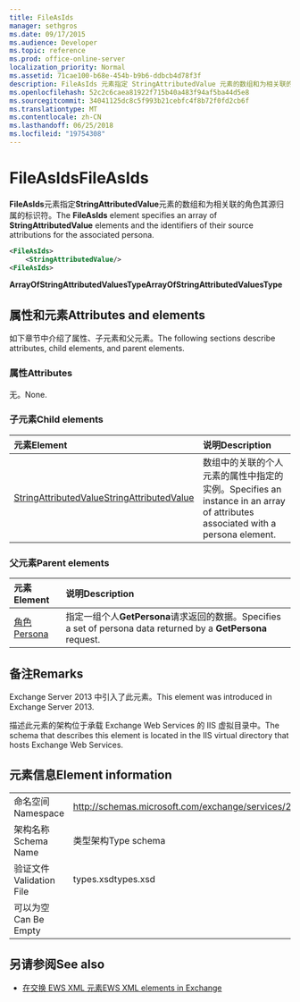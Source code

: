```yaml
---
title: FileAsIds
manager: sethgros
ms.date: 09/17/2015
ms.audience: Developer
ms.topic: reference
ms.prod: office-online-server
localization_priority: Normal
ms.assetid: 71cae100-b68e-454b-b9b6-ddbcb4d78f3f
description: FileAsIds 元素指定 StringAttributedValue 元素的数组和为相关联的角色其源归属的标识符。
ms.openlocfilehash: 52c2c6caea81922f715b40a483f94af5ba44d5e8
ms.sourcegitcommit: 34041125dc8c5f993b21cebfc4f8b72f0fd2cb6f
ms.translationtype: MT
ms.contentlocale: zh-CN
ms.lasthandoff: 06/25/2018
ms.locfileid: "19754308"
---
```

# <a name="fileasids"></a><span data-ttu-id="8c54c-103">FileAsIds</span><span class="sxs-lookup"><span data-stu-id="8c54c-103">FileAsIds</span></span>

<span data-ttu-id="8c54c-104">**FileAsIds**元素指定**StringAttributedValue**元素的数组和为相关联的角色其源归属的标识符。</span><span class="sxs-lookup"><span data-stu-id="8c54c-104">The **FileAsIds** element specifies an array of **StringAttributedValue** elements and the identifiers of their source attributions for the associated persona.</span></span> 
  
```XML
<FileAsIds>
    <StringAttributedValue/>
<FileAsIds>
```

 <span data-ttu-id="8c54c-105">**ArrayOfStringAttributedValuesType**</span><span class="sxs-lookup"><span data-stu-id="8c54c-105">**ArrayOfStringAttributedValuesType**</span></span>
## <a name="attributes-and-elements"></a><span data-ttu-id="8c54c-106">属性和元素</span><span class="sxs-lookup"><span data-stu-id="8c54c-106">Attributes and elements</span></span>

<span data-ttu-id="8c54c-107">如下章节中介绍了属性、子元素和父元素。</span><span class="sxs-lookup"><span data-stu-id="8c54c-107">The following sections describe attributes, child elements, and parent elements.</span></span>
  
### <a name="attributes"></a><span data-ttu-id="8c54c-108">属性</span><span class="sxs-lookup"><span data-stu-id="8c54c-108">Attributes</span></span>

<span data-ttu-id="8c54c-109">无。</span><span class="sxs-lookup"><span data-stu-id="8c54c-109">None.</span></span>
  
### <a name="child-elements"></a><span data-ttu-id="8c54c-110">子元素</span><span class="sxs-lookup"><span data-stu-id="8c54c-110">Child elements</span></span>

|<span data-ttu-id="8c54c-111">**元素**</span><span class="sxs-lookup"><span data-stu-id="8c54c-111">**Element**</span></span>|<span data-ttu-id="8c54c-112">**说明**</span><span class="sxs-lookup"><span data-stu-id="8c54c-112">**Description**</span></span>|
|:-----|:-----|
|[<span data-ttu-id="8c54c-113">StringAttributedValue</span><span class="sxs-lookup"><span data-stu-id="8c54c-113">StringAttributedValue</span></span>](stringattributedvalue.md) <br/> |<span data-ttu-id="8c54c-114">数组中的关联的个人元素的属性中指定的实例。</span><span class="sxs-lookup"><span data-stu-id="8c54c-114">Specifies an instance in an array of attributes associated with a persona element.</span></span>  <br/> |
   
### <a name="parent-elements"></a><span data-ttu-id="8c54c-115">父元素</span><span class="sxs-lookup"><span data-stu-id="8c54c-115">Parent elements</span></span>

|<span data-ttu-id="8c54c-116">**元素**</span><span class="sxs-lookup"><span data-stu-id="8c54c-116">**Element**</span></span>|<span data-ttu-id="8c54c-117">**说明**</span><span class="sxs-lookup"><span data-stu-id="8c54c-117">**Description**</span></span>|
|:-----|:-----|
|[<span data-ttu-id="8c54c-118">角色</span><span class="sxs-lookup"><span data-stu-id="8c54c-118">Persona</span></span>](persona.md) <br/> |<span data-ttu-id="8c54c-119">指定一组个人**GetPersona**请求返回的数据。</span><span class="sxs-lookup"><span data-stu-id="8c54c-119">Specifies a set of persona data returned by a **GetPersona** request.</span></span>  <br/> |
   
## <a name="remarks"></a><span data-ttu-id="8c54c-120">备注</span><span class="sxs-lookup"><span data-stu-id="8c54c-120">Remarks</span></span>

<span data-ttu-id="8c54c-121">Exchange Server 2013 中引入了此元素。</span><span class="sxs-lookup"><span data-stu-id="8c54c-121">This element was introduced in Exchange Server 2013.</span></span>
  
<span data-ttu-id="8c54c-122">描述此元素的架构位于承载 Exchange Web Services 的 IIS 虚拟目录中。</span><span class="sxs-lookup"><span data-stu-id="8c54c-122">The schema that describes this element is located in the IIS virtual directory that hosts Exchange Web Services.</span></span>
  
## <a name="element-information"></a><span data-ttu-id="8c54c-123">元素信息</span><span class="sxs-lookup"><span data-stu-id="8c54c-123">Element information</span></span>

|||
|:-----|:-----|
|<span data-ttu-id="8c54c-124">命名空间</span><span class="sxs-lookup"><span data-stu-id="8c54c-124">Namespace</span></span>  <br/> |http://schemas.microsoft.com/exchange/services/2006/types  <br/> |
|<span data-ttu-id="8c54c-125">架构名称</span><span class="sxs-lookup"><span data-stu-id="8c54c-125">Schema Name</span></span>  <br/> |<span data-ttu-id="8c54c-126">类型架构</span><span class="sxs-lookup"><span data-stu-id="8c54c-126">Type schema</span></span>  <br/> |
|<span data-ttu-id="8c54c-127">验证文件</span><span class="sxs-lookup"><span data-stu-id="8c54c-127">Validation File</span></span>  <br/> |<span data-ttu-id="8c54c-128">types.xsd</span><span class="sxs-lookup"><span data-stu-id="8c54c-128">types.xsd</span></span>  <br/> |
|<span data-ttu-id="8c54c-129">可以为空</span><span class="sxs-lookup"><span data-stu-id="8c54c-129">Can Be Empty</span></span>  <br/> ||
   
## <a name="see-also"></a><span data-ttu-id="8c54c-130">另请参阅</span><span class="sxs-lookup"><span data-stu-id="8c54c-130">See also</span></span>



- [<span data-ttu-id="8c54c-131">在交换 EWS XML 元素</span><span class="sxs-lookup"><span data-stu-id="8c54c-131">EWS XML elements in Exchange</span></span>](ews-xml-elements-in-exchange.md)

